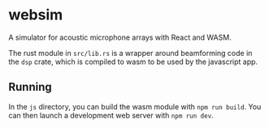 # websim

A simulator for acoustic microphone arrays with React and WASM. 

The rust module in `src/lib.rs` is a wrapper around beamforming code in the `dsp` crate, which is
compiled to wasm to be used by the javascript app.

## Running

In the `js` directory, you can build the wasm module with `npm run build`. You can then launch a
development web server with `npm run dev`. 